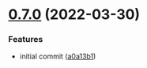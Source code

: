 # [0.7.0](https://github.com/igsr5/protosum/compare/v0.6.0...v0.7.0) (2022-03-30)


### Features

* initial commit ([a0a13b1](https://github.com/igsr5/protosum/commit/a0a13b130e0ba2547d65f0fd58f8bc9428014dd8))
